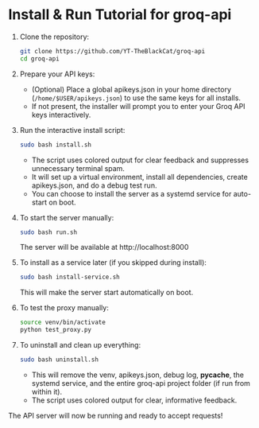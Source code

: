 # Install & Run Tutorial for groq-api

1. Clone the repository:
   ```sh
   git clone https://github.com/YT-TheBlackCat/groq-api
   cd groq-api
   ```

2. Prepare your API keys:
   - (Optional) Place a global apikeys.json in your home directory (`/home/$USER/apikeys.json`) to use the same keys for all installs.
   - If not present, the installer will prompt you to enter your Groq API keys interactively.

3. Run the interactive install script:
   ```sh
   sudo bash install.sh
   ```
   - The script uses colored output for clear feedback and suppresses unnecessary terminal spam.
   - It will set up a virtual environment, install all dependencies, create apikeys.json, and do a debug test run.
   - You can choose to install the server as a systemd service for auto-start on boot.

4. To start the server manually:
   ```sh
   sudo bash run.sh
   ```
   The server will be available at http://localhost:8000

5. To install as a service later (if you skipped during install):
   ```sh
   sudo bash install-service.sh
   ```
   This will make the server start automatically on boot.

6. To test the proxy manually:
   ```sh
   source venv/bin/activate
   python test_proxy.py
   ```

7. To uninstall and clean up everything:
   ```sh
   sudo bash uninstall.sh
   ```
   - This will remove the venv, apikeys.json, debug log, __pycache__, the systemd service, and the entire groq-api project folder (if run from within it).
   - The script uses colored output for clear, informative feedback.

The API server will now be running and ready to accept requests!
